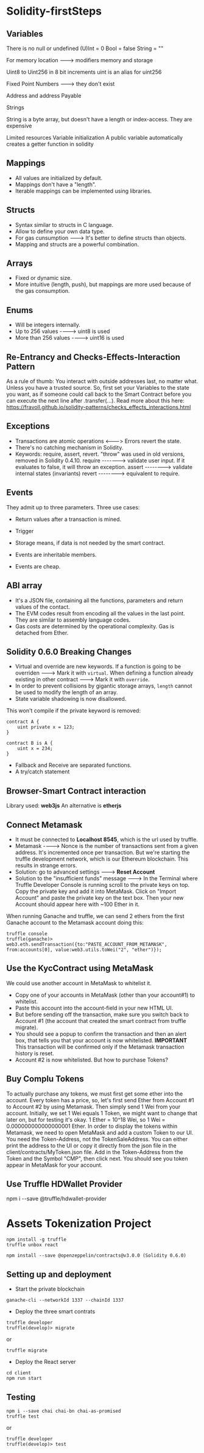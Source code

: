# Solidity-firstSteps

## Variables

There is no null or undefined
(U)Int = 0
Bool = false
String = ""

For memory location ---> modifiers memory and storage

Uint8 to Uint256 in  8 bit increments
uint is an alias for uint256

Fixed Point Numbers ---> they don't exist

Address and address Payable

Strings

String is a byte array, but doesn't have a length or index-access.
They are expensive

Limited resources
Variable initialization
A public variable automatically creates a getter function in solidity


## Mappings

- All values are initialized by default.
- Mappings don't have a "length".
- Iterable mappings can be implemented using libraries.

## Structs

- Syntax similar to structs in C language.
- Allow to define your own data type.
- For gas cunsumption ---> It's better to define structs than objects.
- Mapping and structs are a powerful combination.

## Arrays

- Fixed or dynamic size.
- More intuitive (length, push), but mappings are more used because of the gas consumption.

## Enums

- Will be integers internally.
- Up to 256 values ----> uint8 is used
- More than 256 values ----> uint16 is used

## Re-Entrancy and Checks-Effects-Interaction Pattern

As a rule of thumb: You interact with outside addresses last, no matter what. Unless you have a trusted source. So, first set your Variables to the state you want, as if someone could call back to the Smart Contract before you can execute the next line after .transfer(...). Read more about this here: https://fravoll.github.io/solidity-patterns/checks_effects_interactions.html


## Exceptions 

- Transactions are atomic operations <---> Errors revert the state.
- There's no catching mechanism in Solidity.
- Keywords: require, assert, revert. "throw" was used in old versions, removed in Solidity 0.4.10.
require -------> validate user input. If it evaluates to false, it will throw an exception. 
assert --------> validate internal states (invariants)
revert --------> equivalent to require.


## Events

They admit up to three parameters.
Three use cases:
- Return values after a transaction is mined.
- Trigger
- Storage means, if data is not needed by the smart contract.

- Events are inheritable members.
- Events are cheap.


## ABI array

- It's a JSON file, containing all the functions, parameters and return values of the contact.
- The EVM codes result from encoding all the values in the last point. They are similar to assembly language codes.
- Gas costs are determined by the operational complexity.
Gas is detached from Ether.


## Solidity 0.6.0 Breaking Changes

- Virtual and override are new keywords.
If a function is going to be overriden ---> Mark it with `virtual`.
When defining a function already existing in other contract ---> Mark it with `override`.
- In order to prevent collisions by gigantic storage arrays, `length` cannot be used to modify the length of an array.
- State variable shadowing is now disallowed.

This won't compile if the private keyword is removed:
```
contract A {
    uint private x = 123;
}

contract B is A {
    uint x = 234;
}

```

- Fallback and Receive are separated functions.
- A try/catch statement 

## Browser-Smart Contract interaction

Library used: **web3js** 
An alternative is **etherjs**

## Connect Metamask

- It must be connected to **Localhost 8545**, which is the url used by truffle.
- Metamask ----> Nonce is the number of transactions sent from a given address. It's incremented once per transaction. But we're starting the truffle development network, which is our Ethereum blockchain. This results in strange errors.  
- Solution: go to advanced settings ---> **Reset Account**
- Solution to the "insufficient funds" message --->
In the Terminal where Truffle Developer Console is running scroll to the private keys on top. Copy the private key and add it into MetaMask. 
Click on "Import Account" and paste the private key on the text box. 
Then your new Account should appear here with ~100 Ether in it.

When running Ganache and truffle, we can send 2 ethers from the first Ganache account to the Metamask account doing this:

```
truffle console
truffle(ganache)> web3.eth.sendTransaction({to:"PASTE_ACCOUNT_FROM_METAMASK", from:accounts[0], value:web3.utils.toWei("2", "ether")});
```

## Use the KycContract using MetaMask

We could use another account in MetaMask to whitelist it.

- Copy one of your accounts in MetaMask (other than your account#1) to whitelist.
- Paste this account into the account-field in your new HTML UI.
- But before sending off the transaction, make sure you switch back to Account #1 (the account that created the smart contract from truffle migrate).
- You should see a popup to confirm the transaction and then an alert box, that tells you that your account is now whitelisted.
**IMPORTANT** This transaction will be confirmed only if the Metamask transaction history is reset.
- Account #2 is now whitelisted. But how to purchase Tokens?

## Buy Complu Tokens

To actually purchase any tokens, we must first get some ether into the account. Every token has a price, so, let's first send Ether from Account #1 to Account #2 by using Metamask.
Then simply send 1 Wei from your account. Initially, we set 1 Wei equals 1 Token, we might want to change that later on, but for testing it's okay. 
1 Ether = 10^18 Wei, so 1 Wei = 0.000000000000000001 Ether. 
In order to display the tokens within Metamask, we need to open MetaMask and add a custom Token to our UI.
You need the Token-Address, not the TokenSaleAddress. You can either print the address to the UI or copy it directly from the json file in the client/contracts/MyToken.json file.
Add in the Token-Address from the Token and the Symbol "CMP", then click next. You should see you token appear in MetaMask for your account.


## Use Truffle HDWallet Provider

npm i --save @truffle/hdwallet-provider

# Assets Tokenization Project

```
npm install -g truffle
truffle unbox react

npm install --save @openzeppelin/contracts@v3.0.0 (Solidity 0.6.0)

```

## Setting up and deployment


- Start the private blockchain

```
ganache-cli --networkId 1337 --chainId 1337
```

- Deploy the three smart contrats

```
truffle developer
truffle(develop)> migrate
```

or

```
truffle migrate
```

- Deploy the React server

```
cd client
npm run start
```


## Testing

```
npm i --save chai chai-bn chai-as-promised
truffle test
```
  or

```
truffle developer
truffle(develop)> test
```